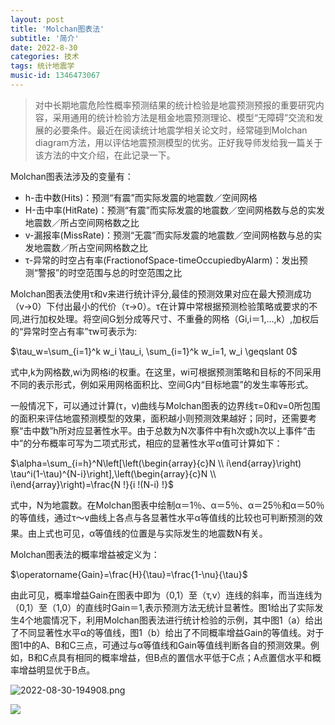 ```yaml
---
layout: post
title: 'Molchan图表法'
subtitle: '简介'
date: 2022-8-30
categories: 技术
tags: 统计地震学
music-id: 1346473067
---
```


> 对中长期地震危险性概率预测结果的统计检验是地震预测预报的重要研究内容，采用通用的统计检验方法是租金地震预测理论、模型“无障碍”交流和发展的必要条件。最近在阅读统计地震学相关论文时，经常碰到Molchan diagram方法，用以评估地震预测模型的优劣。正好我导师发给我一篇关于该方法的中文介绍，在此记录一下。

Molchan图表法涉及的变量有：
* h-击中数(Hits)：预测“有震”而实际发震的地震数／空间网格
* H-击中率(HitRate)：预测“有震”而实际发震的地震数／空间网格数与总的实发地震数／所占空间网格数之比
* v-漏报率(MissRate)：预测“无震”而实际发震的地震数／空间网格数与总的实发地震数／所占空间网格数之比
* τ-异常的时空占有率(FractionofSpace-timeOccupiedbyAlarm)：发出预测“警报”的时空范围与总的时空范围之比

Molchan图表法使用τ和v来进行统计评分,最佳的预测效果对应在最大预测成功（v→0）下付出最小的代价（τ→0）。τ在计算中常根据预测检验策略或要求的不同,进行加权处理。将空间G划分成等尺寸、不重叠的网格（Gi,i＝1,...,k）,加权后的“异常时空占有率”τw可表示为:

$\tau_w=\sum_{i=1}^k w_i \tau_i, \sum_{i=1}^k w_i=1, w_i \geqslant 0$

式中,k为网格数,wi为网格i的权重。在这里，wi可根据预测策略和目标的不同采用不同的表示形式，例如采用网格面积比、空间G内“目标地震”的发生率等形式。

一般情况下，可以通过计算(τ，v)曲线与Molchan图表的边界线τ=0和v=0所包围的面积来评估地震预测模型的效果，面积越小则预测效果越好；同时，还需要考察“击中数”h所对应显著性水平。由于总数为N次事件中有h次或h次以上事件“击中”的分布概率可写为二项式形式，相应的显著性水平α值可计算如下：

$\alpha=\sum_{i=h}^N\left[\left(\begin{array}{c}N \\ i\end{array}\right) \tau^i(1-\tau)^{N-i}\right],\left(\begin{array}{c}N \\ i\end{array}\right)=\frac{N !}{i !(N-i) !}$

式中，N为地震数。在Molchan图表中绘制α＝1％、α＝5％、α＝25％和α＝50％的等值线，通过τ～v曲线上各点与各显著性水平α等值线的比较也可判断预测的效果。由上式也可见，α等值线的位置是与实际发生的地震数N有关。

Molchan图表法的概率增益被定义为：

$\operatorname{Gain}=\frac{H}{\tau}=\frac{1-\nu}{\tau}$

由此可见，概率增益Gain在图表中即为（0,1）至（τ,v）连线的斜率，而当连线为（0,1）至（1,0）的直线时Gain＝1,表示预测方法无统计显著性。图1给出了实际发生4个地震情况下，利用Molchan图表法进行统计检验的示例，其中图1（a）给出了不同显著性水平α的等值线，图1（b）给出了不同概率增益Gain的等值线。对于图1中的A、B和C三点，可通过与α等值线和Gain等值线判断各自的预测效果。例如，B和C点具有相同的概率增益，但B点的置信水平低于C点；A点置信水平和概率增益明显优于B点。

![2022-08-30-194908.png](https://dd-static.jd.com/ddimg/jfs/t1/204751/14/24997/91107/630dfc0fE622a1e2f/81e24c4b1aaf309f.png)


![](https://lz.sinaimg.cn/nmw690/ebeef3aaly3h5p1n0af9lj20uh0kuq82.jpg)